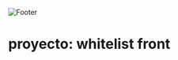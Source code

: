 ![Footer](https://user-images.githubusercontent.com/75450615/175360883-72efe4c4-1f14-4b11-9a7c-55937563cffa.png)

# proyecto: whitelist front
